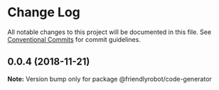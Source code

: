 # Change Log

All notable changes to this project will be documented in this file.
See [Conventional Commits](https://conventionalcommits.org) for commit guidelines.

## 0.0.4 (2018-11-21)

**Note:** Version bump only for package @friendlyrobot/code-generator
